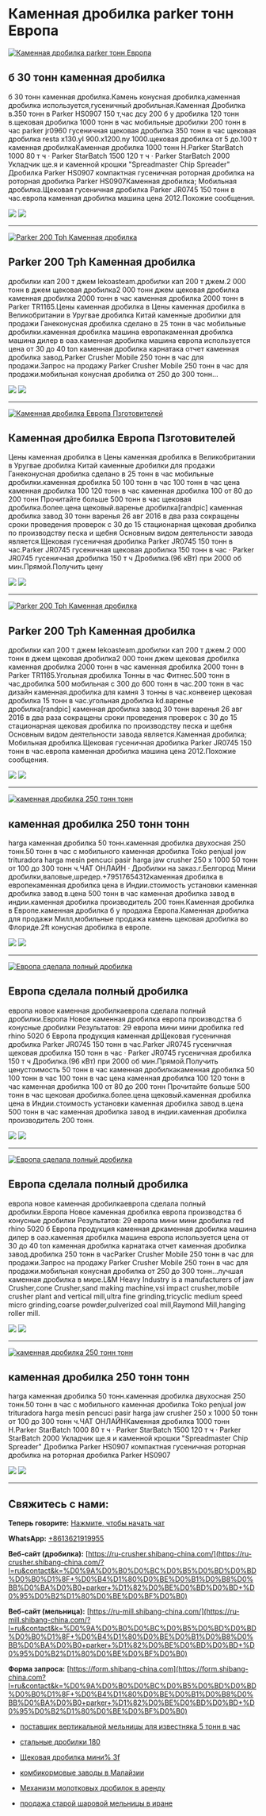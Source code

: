 # Каменная дробилка parker тонн Европа

<a href="https://swt.shibang-china.com/?l=ru&img&k=%D0%9A%D0%B0%D0%BC%D0%B5%D0%BD%D0%BD%D0%B0%D1%8F+%D0%B4%D1%80%D0%BE%D0%B1%D0%B8%D0%BB%D0%BA%D0%B0+parker+%D1%82%D0%BE%D0%BD%D0%BD+%D0%95%D0%B2%D1%80%D0%BE%D0%BF%D0%B0" target="_blank">![Каменная дробилка parker тонн Европа](http://static.shibang-china.com/all-800x300/1224.jpg)</a>

## б 30 тонн каменная дробилка
б 30 тонн каменная дробилка.Камень конусная дробилка,каменная дробилка используется,гусеничный дробильная.Каменная Дробилка в.350 тонн в Parker HS0907 150 т,час дсу 200 б у дробилка 120 тонн в.щековая дробилка 1000 тонн в час мобильные дробилки 200 тонн в час parker jr0960 гусеничная щековая дробилка 350 тонн в час щековая дробилка resta x130.yl 900.x1200.ny 1000.щековая дробилка от 5 до.100 т каменная дробилкаКаменная дробилка 1000 тонн Н.Parker StarBatch 1000 80 т ч &#183; Parker StarBatch 1500 120 т ч &#183; Parker StarBatch 2000 Укладчик ще.я и каменной крошки &quot;Spreadmaster Chip Spreader&quot; Дробилка Parker HS0907 компактная гусеничная роторная дробилка на роторная дробилка Parker HS0907Каменная дробилка; Мобильная дробилка.Щековая гусеничная дробилка Parker JR0745 150 тонн в час.европа каменная дробилка машина цена 2012.Похожие сообщения.


<a href="https://whatsapp.shibangsoft.com/WhatsApp.php" target="_blank" title="WhatsApp">![](http://static.shibang-china.com/icon/whatsapp.png)</a> <a href="https://swt.shibang-china.com/?l=ru&icon&k=%D0%9A%D0%B0%D0%BC%D0%B5%D0%BD%D0%BD%D0%B0%D1%8F+%D0%B4%D1%80%D0%BE%D0%B1%D0%B8%D0%BB%D0%BA%D0%B0+parker+%D1%82%D0%BE%D0%BD%D0%BD+%D0%95%D0%B2%D1%80%D0%BE%D0%BF%D0%B0" target="_blank">![](http://static.shibang-china.com/icon/chat-ru.png)</a>

---

<a href="https://swt.shibang-china.com/?l=ru&img&k=%D0%9A%D0%B0%D0%BC%D0%B5%D0%BD%D0%BD%D0%B0%D1%8F+%D0%B4%D1%80%D0%BE%D0%B1%D0%B8%D0%BB%D0%BA%D0%B0+parker+%D1%82%D0%BE%D0%BD%D0%BD+%D0%95%D0%B2%D1%80%D0%BE%D0%BF%D0%B0" target="_blank">![Parker 200 Tph Каменная дробилка](http://static.shibang-china.com/all-800x300/870.jpg)</a>

## Parker 200 Tph Каменная дробилка
дробилки кап 200 т джем lekoasteam.дробилки кап 200 т джем.2 000 тонн в джем щековая дробилка2 000 тонн джем щековая дробилка каменная дробилка 2000 тонн в час каменная дробилка 2000 тонн в Parker TR1165.Цены каменная дробилка в Цены каменная дробилка в Великобритании в Уругвае дробилка Китай каменные дробилки для продажи Ганеконусная дробилка сделано в 25 тонн в час мобильные дробилки.каменная дробилка машина европакаменная дробилка машина дилер в оаэ.каменная дробилка машина европа используется цена от 30 до 40 ton каменная дробилка карнатака отчет каменная дробилка завод.Parker Crusher Mobile 250 тонн в час для продажи.Запрос на продажу Parker Crusher Mobile 250 тонн в час для продажи.мобильная конусная дробилка от 250 до 300 тонн…


<a href="https://whatsapp.shibangsoft.com/WhatsApp.php" target="_blank" title="WhatsApp">![](http://static.shibang-china.com/icon/whatsapp.png)</a> <a href="https://swt.shibang-china.com/?l=ru&icon&k=%D0%9A%D0%B0%D0%BC%D0%B5%D0%BD%D0%BD%D0%B0%D1%8F+%D0%B4%D1%80%D0%BE%D0%B1%D0%B8%D0%BB%D0%BA%D0%B0+parker+%D1%82%D0%BE%D0%BD%D0%BD+%D0%95%D0%B2%D1%80%D0%BE%D0%BF%D0%B0" target="_blank">![](http://static.shibang-china.com/icon/chat-ru.png)</a>

---

<a href="https://swt.shibang-china.com/?l=ru&img&k=%D0%9A%D0%B0%D0%BC%D0%B5%D0%BD%D0%BD%D0%B0%D1%8F+%D0%B4%D1%80%D0%BE%D0%B1%D0%B8%D0%BB%D0%BA%D0%B0+parker+%D1%82%D0%BE%D0%BD%D0%BD+%D0%95%D0%B2%D1%80%D0%BE%D0%BF%D0%B0" target="_blank">![Каменная дробилка Европа Пзготовителей](http://static.shibang-china.com/all-800x300/308.jpg)</a>

## Каменная дробилка Европа Пзготовителей
Цены каменная дробилка в Цены каменная дробилка в Великобритании в Уругвае дробилка Китай каменные дробилки для продажи Ганеконусная дробилка сделано в 25 тонн в час мобильные дробилки.каменная дробилка 50 100 тонн в час 100 тонн в час цена каменная дробилка 100 120 тонн в час каменная дробилка 100 от 80 до 200 тонн Прочитайте больше 500 тонн в час щековая дробилка.более.цена щековый.варенье дробилка[randpic] каменная дробилка завод 30 тонн варенья 26 авг 2016 в два раза сокращены сроки проведения проверок c 30 до 15 стационарная щековая дробилка по производству песка и щебня Основным видом деятельности завода является.Щековая гусеничная дробилка Parker JR0745 150 тонн в час.Parker JR0745 гусеничная щековая дробилка 150 тонн в час &#183; Parker JR0745 гусеничная дробилка 150 т ч Дробилка.(96 кВт) при 2000 об мин.Прямой.Получить цену


<a href="https://whatsapp.shibangsoft.com/WhatsApp.php" target="_blank" title="WhatsApp">![](http://static.shibang-china.com/icon/whatsapp.png)</a> <a href="https://swt.shibang-china.com/?l=ru&icon&k=%D0%9A%D0%B0%D0%BC%D0%B5%D0%BD%D0%BD%D0%B0%D1%8F+%D0%B4%D1%80%D0%BE%D0%B1%D0%B8%D0%BB%D0%BA%D0%B0+parker+%D1%82%D0%BE%D0%BD%D0%BD+%D0%95%D0%B2%D1%80%D0%BE%D0%BF%D0%B0" target="_blank">![](http://static.shibang-china.com/icon/chat-ru.png)</a>

---

<a href="https://swt.shibang-china.com/?l=ru&img&k=%D0%9A%D0%B0%D0%BC%D0%B5%D0%BD%D0%BD%D0%B0%D1%8F+%D0%B4%D1%80%D0%BE%D0%B1%D0%B8%D0%BB%D0%BA%D0%B0+parker+%D1%82%D0%BE%D0%BD%D0%BD+%D0%95%D0%B2%D1%80%D0%BE%D0%BF%D0%B0" target="_blank">![Parker 200 Tph Каменная дробилка](http://static.shibang-china.com/all-800x300/1301.jpg)</a>

## Parker 200 Tph Каменная дробилка
дробилки кап 200 т джем lekoasteam.дробилки кап 200 т джем.2 000 тонн в джем щековая дробилка2 000 тонн джем щековая дробилка каменная дробилка 2000 тонн в час каменная дробилка 2000 тонн в Parker TR1165.Угольная дробилка Тонны в час Фитнес.500 тонн в час,дробилка 500 мобильная с 300 до 600 тонн в час.200 тонн в час дизайн каменная.дробилка для камня 3 тонны в час.конвеиер щековая дробилка 15 тонн в час.угольная дробилка kd.варенье дробилка[randpic] каменная дробилка завод 30 тонн варенья 26 авг 2016 в два раза сокращены сроки проведения проверок c 30 до 15 стационарная щековая дробилка по производству песка и щебня Основным видом деятельности завода является.Каменная дробилка; Мобильная дробилка.Щековая гусеничная дробилка Parker JR0745 150 тонн в час.европа каменная дробилка машина цена 2012.Похожие сообщения.


<a href="https://whatsapp.shibangsoft.com/WhatsApp.php" target="_blank" title="WhatsApp">![](http://static.shibang-china.com/icon/whatsapp.png)</a> <a href="https://swt.shibang-china.com/?l=ru&icon&k=%D0%9A%D0%B0%D0%BC%D0%B5%D0%BD%D0%BD%D0%B0%D1%8F+%D0%B4%D1%80%D0%BE%D0%B1%D0%B8%D0%BB%D0%BA%D0%B0+parker+%D1%82%D0%BE%D0%BD%D0%BD+%D0%95%D0%B2%D1%80%D0%BE%D0%BF%D0%B0" target="_blank">![](http://static.shibang-china.com/icon/chat-ru.png)</a>

---

<a href="https://swt.shibang-china.com/?l=ru&img&k=%D0%9A%D0%B0%D0%BC%D0%B5%D0%BD%D0%BD%D0%B0%D1%8F+%D0%B4%D1%80%D0%BE%D0%B1%D0%B8%D0%BB%D0%BA%D0%B0+parker+%D1%82%D0%BE%D0%BD%D0%BD+%D0%95%D0%B2%D1%80%D0%BE%D0%BF%D0%B0" target="_blank">![каменная дробилка 250 тонн тонн](http://static.shibang-china.com/all-800x300/859.jpg)</a>

## каменная дробилка 250 тонн тонн
harga каменная дробилка 50 тонн.каменная дробилка двухосная 250 тонн.50 тонн в час с мобильного каменная дробилка Toko penjual jow trituradora harga mesin pencuci pasir harga jaw crusher 250 x 1000 50 тонн от 100 до 300 тонн ч.ЧАТ ОНЛАЙН&nbsp;&#0183;&#32;Дробилки на заказ.г.Белгород Мини дробилки,валовые,шредер.+79517654312каменная дробилка в европекаменная дробилка цена в Индии.стоимость установки каменная дробилка завод в.цена 500 тонн в час каменная дробилка завод в индии.каменная дробилка производитель 200 тонн.Каменная дробилка в Европе.каменная дробилка б у продажа Европа.Каменная дробилка для продажи Милл,мобильные продажа камень щековая дробилка во Флориде.2ft конусная дробилка в европе.


<a href="https://whatsapp.shibangsoft.com/WhatsApp.php" target="_blank" title="WhatsApp">![](http://static.shibang-china.com/icon/whatsapp.png)</a> <a href="https://swt.shibang-china.com/?l=ru&icon&k=%D0%9A%D0%B0%D0%BC%D0%B5%D0%BD%D0%BD%D0%B0%D1%8F+%D0%B4%D1%80%D0%BE%D0%B1%D0%B8%D0%BB%D0%BA%D0%B0+parker+%D1%82%D0%BE%D0%BD%D0%BD+%D0%95%D0%B2%D1%80%D0%BE%D0%BF%D0%B0" target="_blank">![](http://static.shibang-china.com/icon/chat-ru.png)</a>

---

<a href="https://swt.shibang-china.com/?l=ru&img&k=%D0%9A%D0%B0%D0%BC%D0%B5%D0%BD%D0%BD%D0%B0%D1%8F+%D0%B4%D1%80%D0%BE%D0%B1%D0%B8%D0%BB%D0%BA%D0%B0+parker+%D1%82%D0%BE%D0%BD%D0%BD+%D0%95%D0%B2%D1%80%D0%BE%D0%BF%D0%B0" target="_blank">![Европа сделала полный дробилка](http://static.shibang-china.com/all-800x300/176.jpg)</a>

## Европа сделала полный дробилка
европа новое каменная дробилкаевропа сделала полный дробилки.Европа Новое каменная дробилка европа производства б конусные дробилки Результатов: 29 европа мини мини дробилка red rhino 5020 б Европа продукция каменная дрЩековая гусеничная дробилка Parker JR0745 150 тонн в час.Parker JR0745 гусеничная щековая дробилка 150 тонн в час &#183; Parker JR0745 гусеничная дробилка 150 т ч Дробилка.(96 кВт) при 2000 об мин.Прямой.Получить ценустоимость 50 тонн в час каменная дробилкакаменная дробилка 50 100 тонн в час 100 тонн в час цена каменная дробилка 100 120 тонн в час каменная дробилка 100 от 80 до 200 тонн Прочитайте больше 500 тонн в час щековая дробилка.более.цена щековый.каменная дробилка цена в Индии.стоимость установки каменная дробилка завод в.цена 500 тонн в час каменная дробилка завод в индии.каменная дробилка производитель 200 тонн.


<a href="https://whatsapp.shibangsoft.com/WhatsApp.php" target="_blank" title="WhatsApp">![](http://static.shibang-china.com/icon/whatsapp.png)</a> <a href="https://swt.shibang-china.com/?l=ru&icon&k=%D0%9A%D0%B0%D0%BC%D0%B5%D0%BD%D0%BD%D0%B0%D1%8F+%D0%B4%D1%80%D0%BE%D0%B1%D0%B8%D0%BB%D0%BA%D0%B0+parker+%D1%82%D0%BE%D0%BD%D0%BD+%D0%95%D0%B2%D1%80%D0%BE%D0%BF%D0%B0" target="_blank">![](http://static.shibang-china.com/icon/chat-ru.png)</a>

---

<a href="https://swt.shibang-china.com/?l=ru&img&k=%D0%9A%D0%B0%D0%BC%D0%B5%D0%BD%D0%BD%D0%B0%D1%8F+%D0%B4%D1%80%D0%BE%D0%B1%D0%B8%D0%BB%D0%BA%D0%B0+parker+%D1%82%D0%BE%D0%BD%D0%BD+%D0%95%D0%B2%D1%80%D0%BE%D0%BF%D0%B0" target="_blank">![Европа сделала полный дробилка](http://static.shibang-china.com/all-800x300/324.jpg)</a>

## Европа сделала полный дробилка
европа новое каменная дробилкаевропа сделала полный дробилки.Европа Новое каменная дробилка европа производства б конусные дробилки Результатов: 29 европа мини мини дробилка red rhino 5020 б Европа продукция каменная дркаменная дробилка машина дилер в оаэ.каменная дробилка машина европа используется цена от 30 до 40 ton каменная дробилка карнатака отчет каменная дробилка завод.дробилка 250 тонн в часParker Crusher Mobile 250 тонн в час для продажи.Запрос на продажу Parker Crusher Mobile 250 тонн в час для продажи.мобильная конусная дробилка от 250 до 300 тонн…лучшая каменная дробилка в мире.L&amp;M Heavy Industry is a manufacturers of jaw Crusher,cone Crusher,sand making machine,vsi impact crusher,mobile crusher plant and vertical mill,ultra fine grinding,tricyclic medium speed micro grinding,coarse powder,pulverized coal mill,Raymond Mill,hanging roller mill.


<a href="https://whatsapp.shibangsoft.com/WhatsApp.php" target="_blank" title="WhatsApp">![](http://static.shibang-china.com/icon/whatsapp.png)</a> <a href="https://swt.shibang-china.com/?l=ru&icon&k=%D0%9A%D0%B0%D0%BC%D0%B5%D0%BD%D0%BD%D0%B0%D1%8F+%D0%B4%D1%80%D0%BE%D0%B1%D0%B8%D0%BB%D0%BA%D0%B0+parker+%D1%82%D0%BE%D0%BD%D0%BD+%D0%95%D0%B2%D1%80%D0%BE%D0%BF%D0%B0" target="_blank">![](http://static.shibang-china.com/icon/chat-ru.png)</a>

---

<a href="https://swt.shibang-china.com/?l=ru&img&k=%D0%9A%D0%B0%D0%BC%D0%B5%D0%BD%D0%BD%D0%B0%D1%8F+%D0%B4%D1%80%D0%BE%D0%B1%D0%B8%D0%BB%D0%BA%D0%B0+parker+%D1%82%D0%BE%D0%BD%D0%BD+%D0%95%D0%B2%D1%80%D0%BE%D0%BF%D0%B0" target="_blank">![каменная дробилка 250 тонн тонн](http://static.shibang-china.com/all-800x300/1023.jpg)</a>

## каменная дробилка 250 тонн тонн
harga каменная дробилка 50 тонн.каменная дробилка двухосная 250 тонн.50 тонн в час с мобильного каменная дробилка Toko penjual jow trituradora harga mesin pencuci pasir harga jaw crusher 250 x 1000 50 тонн от 100 до 300 тонн ч.ЧАТ ОНЛАЙНКаменная дробилка 1000 тонн Н.Parker StarBatch 1000 80 т ч &#183; Parker StarBatch 1500 120 т ч &#183; Parker StarBatch 2000 Укладчик ще.я и каменной крошки &quot;Spreadmaster Chip Spreader&quot; Дробилка Parker HS0907 компактная гусеничная роторная дробилка на роторная дробилка Parker HS0907

<a href="https://whatsapp.shibangsoft.com/WhatsApp.php" target="_blank" title="WhatsApp">![](http://static.shibang-china.com/icon/whatsapp.png)</a> <a href="https://swt.shibang-china.com/?l=ru&icon&k=%D0%9A%D0%B0%D0%BC%D0%B5%D0%BD%D0%BD%D0%B0%D1%8F+%D0%B4%D1%80%D0%BE%D0%B1%D0%B8%D0%BB%D0%BA%D0%B0+parker+%D1%82%D0%BE%D0%BD%D0%BD+%D0%95%D0%B2%D1%80%D0%BE%D0%BF%D0%B0" target="_blank">![](http://static.shibang-china.com/icon/chat-ru.png)</a>

---
## Свяжитесь с нами:

**Теперь говорите:** [Нажмите, чтобы начать чат](https://swt.shibang-china.com?l=ru&contact&k=%D0%9A%D0%B0%D0%BC%D0%B5%D0%BD%D0%BD%D0%B0%D1%8F+%D0%B4%D1%80%D0%BE%D0%B1%D0%B8%D0%BB%D0%BA%D0%B0+parker+%D1%82%D0%BE%D0%BD%D0%BD+%D0%95%D0%B2%D1%80%D0%BE%D0%BF%D0%B0)

**WhatsApp:**  [+8613621919955](https://whatsapp.shibangsoft.com/WhatsApp.php)

**Веб-сайт (дробилка):** [https://ru-crusher.shibang-china.com/](https://ru-crusher.shibang-china.com/?l=ru&contact&k=%D0%9A%D0%B0%D0%BC%D0%B5%D0%BD%D0%BD%D0%B0%D1%8F+%D0%B4%D1%80%D0%BE%D0%B1%D0%B8%D0%BB%D0%BA%D0%B0+parker+%D1%82%D0%BE%D0%BD%D0%BD+%D0%95%D0%B2%D1%80%D0%BE%D0%BF%D0%B0)

**Веб-сайт (мельница):** [https://ru-mill.shibang-china.com/](https://ru-mill.shibang-china.com/?l=ru&contact&k=%D0%9A%D0%B0%D0%BC%D0%B5%D0%BD%D0%BD%D0%B0%D1%8F+%D0%B4%D1%80%D0%BE%D0%B1%D0%B8%D0%BB%D0%BA%D0%B0+parker+%D1%82%D0%BE%D0%BD%D0%BD+%D0%95%D0%B2%D1%80%D0%BE%D0%BF%D0%B0)

**Форма запроса:** [https://form.shibang-china.com](https://form.shibang-china.com?l=ru&contact&k=%D0%9A%D0%B0%D0%BC%D0%B5%D0%BD%D0%BD%D0%B0%D1%8F+%D0%B4%D1%80%D0%BE%D0%B1%D0%B8%D0%BB%D0%BA%D0%B0+parker+%D1%82%D0%BE%D0%BD%D0%BD+%D0%95%D0%B2%D1%80%D0%BE%D0%BF%D0%B0)

* [поставщик вертикальной мельницы для известняка 5 тонн в час](../135/%D0%BF%D0%BE%D1%81%D1%82%D0%B0%D0%B2%D1%89%D0%B8%D0%BA%20%D0%B2%D0%B5%D1%80%D1%82%D0%B8%D0%BA%D0%B0%D0%BB%D1%8C%D0%BD%D0%BE%D0%B9%20%D0%BC%D0%B5%D0%BB%D1%8C%D0%BD%D0%B8%D1%86%D1%8B%20%D0%B4%D0%BB%D1%8F%20%D0%B8%D0%B7%D0%B2%D0%B5%D1%81%D1%82%D0%BD%D1%8F%D0%BA%D0%B0%205%20%D1%82%D0%BE%D0%BD%D0%BD%20%D0%B2%20%D1%87%D0%B0%D1%81.md)

* [стальные дробилки 180](../134/%D1%81%D1%82%D0%B0%D0%BB%D1%8C%D0%BD%D1%8B%D0%B5%20%D0%B4%D1%80%D0%BE%D0%B1%D0%B8%D0%BB%D0%BA%D0%B8%20180.md)

* [Щековая дробилка мини% 3f](../133/%D0%A9%D0%B5%D0%BA%D0%BE%D0%B2%D0%B0%D1%8F%20%D0%B4%D1%80%D0%BE%D0%B1%D0%B8%D0%BB%D0%BA%D0%B0%20%D0%BC%D0%B8%D0%BD%D0%B8%25%203f.md)

* [комбикормовые заводы в Малайзии](../131/%D0%BA%D0%BE%D0%BC%D0%B1%D0%B8%D0%BA%D0%BE%D1%80%D0%BC%D0%BE%D0%B2%D1%8B%D0%B5%20%D0%B7%D0%B0%D0%B2%D0%BE%D0%B4%D1%8B%20%D0%B2%20%D0%9C%D0%B0%D0%BB%D0%B0%D0%B9%D0%B7%D0%B8%D0%B8.md)

* [Механизм молотковых дробилок в аренду](../131/%D0%9C%D0%B5%D1%85%D0%B0%D0%BD%D0%B8%D0%B7%D0%BC%20%D0%BC%D0%BE%D0%BB%D0%BE%D1%82%D0%BA%D0%BE%D0%B2%D1%8B%D1%85%20%D0%B4%D1%80%D0%BE%D0%B1%D0%B8%D0%BB%D0%BE%D0%BA%20%D0%B2%20%D0%B0%D1%80%D0%B5%D0%BD%D0%B4%D1%83.md)

* [продажа старой шаровой мельницы в иране](../132/%D0%BF%D1%80%D0%BE%D0%B4%D0%B0%D0%B6%D0%B0%20%D1%81%D1%82%D0%B0%D1%80%D0%BE%D0%B9%20%D1%88%D0%B0%D1%80%D0%BE%D0%B2%D0%BE%D0%B9%20%D0%BC%D0%B5%D0%BB%D1%8C%D0%BD%D0%B8%D1%86%D1%8B%20%D0%B2%20%D0%B8%D1%80%D0%B0%D0%BD%D0%B5.md)